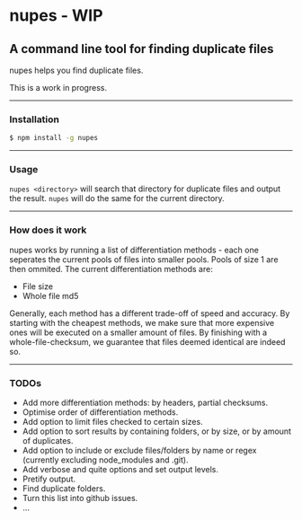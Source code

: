 # nupes - WIP
## A command line tool for finding duplicate files
nupes helps you find duplicate files.

This is a work in progress.

* * *
### Installation
```bash
$ npm install -g nupes
```
* * *
### Usage
`nupes <directory>` will search that directory for duplicate files and output the result. `nupes` will do the same for the current directory.

* * *
### How does it work
nupes works by running a list of differentiation methods - each one seperates the current pools of files into smaller pools. Pools of size 1 are then ommited. The current differentiation methods are:
* File size
* Whole file md5

Generally, each method has a different trade-off of speed and accuracy. By starting with the cheapest methods, we make sure that more expensive ones will be executed on a smaller amount of files. By finishing with a whole-file-checksum, we guarantee that files deemed identical are indeed so.

* * *
### TODOs
* Add more differentiation methods: by headers, partial checksums.
* Optimise order of differentiation methods.
* Add option to limit files checked to certain sizes.
* Add option to sort results by containing folders, or by size, or by amount of duplicates.
* Add option to include or exclude files/folders by name or regex (currently excluding node_modules and .git).
* Add verbose and quite options and set output levels.
* Pretify output.
* Find duplicate folders.
* Turn this list into github issues.
* ...
